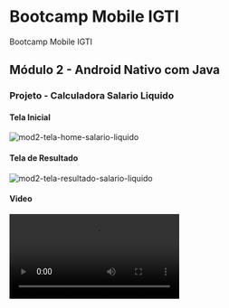 # Bootcamp Mobile IGTI
Bootcamp Mobile IGTI

## Módulo 2 - Android Nativo com Java
### Projeto - Calculadora Salario Liquido
#### Tela Inicial
![mod2-tela-home-salario-liquido](https://github.com/leandroIFarias/bootcamp-mobile-igti/blob/main/mod2-tela-home-salario-liquido.jpeg)

#### Tela de Resultado
![mod2-tela-resultado-salario-liquido](https://github.com/leandroIFarias/bootcamp-mobile-igti/blob/main/mod2-tela-resultado-salario-liquido.jpeg)

#### Video
![mod2-video-salario-liquido.mp4](https://github.com/leandroIFarias/bootcamp-mobile-igti/blob/main/mod2-video-salario-liquido.mp4)
